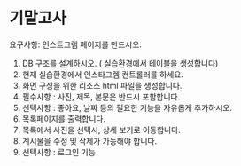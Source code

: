 # 기말고사
요구사항: 인스트그램 페이지를 만드시오.

1. DB 구조를 설계하시오. ( 실습환경에서 테이블을 생성합니다)
2. 현재 실습환경에서 인스타그렘 컨트롤러를 하세요.
3. 화면 구성을 위한 리소스 html 파일을 생성합니다.
4. 필수사항 : 사진, 제목, 본문은 반드시 포함합니다.
5. 선택사항 : 좋아요, 날짜 등의 필요한 기능을 자유롭게 추가하시오.
6. 목록페이지를 출력합니다.
7. 목록에서 사진을 선택시, 상세 보기로 이동합니다.
8. 계시물을 수정 및 삭제가 가능해야 합니다.
9. 선택사항 : 로그인 기능


